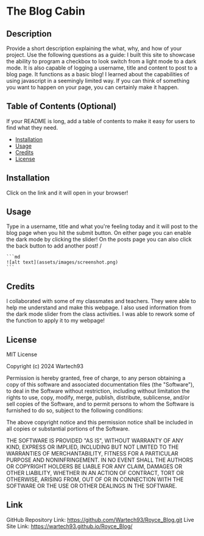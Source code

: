 # The Blog Cabin
## Description

Provide a short description explaining the what, why, and how of your project. Use the following questions as a guide:
I built this site to showcase the ability to program a checkbox to look switch from a light mode to a dark mode. It is also capable of logging a username, title and content to post to a blog page. It functions as a basic blog! I learned about the capabilities of using javascript in a seemingly limited way. If you can think of something you want to happen on your page, you can certainly make it happen.


## Table of Contents (Optional)

If your README is long, add a table of contents to make it easy for users to find what they need.

- [Installation](#installation)
- [Usage](#usage)
- [Credits](#credits)
- [License](#license)

## Installation

Click on the link and it will open in your browser!

## Usage

Type in a username, title and what you're feeling today and it will post to the blog page when you hit the submit button. On either page you can enable the dark mode by clicking the slider! On the posts page you can also click the back button to add another post!
/

    ```md
    ![alt text](assets/images/screenshot.png)
    ```

## Credits

I collaborated with some of my classmates and teachers. They were able to help me understand and make this webpage. I also used information from the dark mode slider from the class activities. I was able to rework some of the function to apply it to my webpage!

## License

MIT License

Copyright (c) 2024 Wartech93

Permission is hereby granted, free of charge, to any person obtaining a copy
of this software and associated documentation files (the "Software"), to deal
in the Software without restriction, including without limitation the rights
to use, copy, modify, merge, publish, distribute, sublicense, and/or sell
copies of the Software, and to permit persons to whom the Software is
furnished to do so, subject to the following conditions:

The above copyright notice and this permission notice shall be included in all
copies or substantial portions of the Software.

THE SOFTWARE IS PROVIDED "AS IS", WITHOUT WARRANTY OF ANY KIND, EXPRESS OR
IMPLIED, INCLUDING BUT NOT LIMITED TO THE WARRANTIES OF MERCHANTABILITY,
FITNESS FOR A PARTICULAR PURPOSE AND NONINFRINGEMENT. IN NO EVENT SHALL THE
AUTHORS OR COPYRIGHT HOLDERS BE LIABLE FOR ANY CLAIM, DAMAGES OR OTHER
LIABILITY, WHETHER IN AN ACTION OF CONTRACT, TORT OR OTHERWISE, ARISING FROM,
OUT OF OR IN CONNECTION WITH THE SOFTWARE OR THE USE OR OTHER DEALINGS IN THE
SOFTWARE.

## Link

GitHub Repository Link:
https://github.com/Wartech93/Royce_Blog.git
Live Site Link:
https://wartech93.github.io/Royce_Blog/




